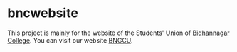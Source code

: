 # bncwebsite



This project is mainly for the website of the Students' Union of [Bidhannagar College](https://bidhannagarcollege.org). 
You can visit our website [BNGCU](http://www.bngcsu.cf/).
